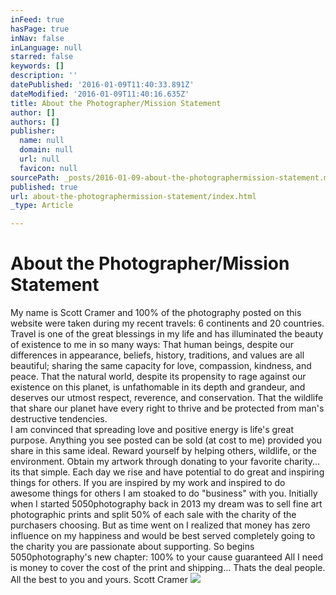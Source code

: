 ```yaml
---
inFeed: true
hasPage: true
inNav: false
inLanguage: null
starred: false
keywords: []
description: ''
datePublished: '2016-01-09T11:40:33.891Z'
dateModified: '2016-01-09T11:40:16.635Z'
title: About the Photographer/Mission Statement
author: []
authors: []
publisher:
  name: null
  domain: null
  url: null
  favicon: null
sourcePath: _posts/2016-01-09-about-the-photographermission-statement.md
published: true
url: about-the-photographermission-statement/index.html
_type: Article

---
```

# About the Photographer/Mission Statement

My name is Scott Cramer and 100% of the photography posted on this website were taken during my recent travels: 6 continents and 20 countries. Travel is one of the great blessings in my life and has illuminated the beauty of existence to me in so many ways: That human beings, despite our differences in appearance, beliefs, history, traditions, and values are all beautiful; sharing the same capacity for love, compassion, kindness, and peace. That the natural world, despite its propensity to rage against our existence on this planet, is unfathomable in its depth and grandeur, and deserves our utmost respect, reverence, and conservation. That the wildlife that share our planet have every right to thrive and be protected from man's destructive tendencies.  
I am convinced that spreading love and positive energy is life's great purpose. Anything you see posted can be sold (at cost to me) provided you share in this same ideal. Reward yourself by helping others, wildlife, or the environment. Obtain my artwork through donating to your favorite charity... its that simple. Each day we rise and have potential to do great and inspiring things for others. If you are inspired by my work and inspired to do awesome things for others I am stoaked to do "business" with you. 
 Initially when I started 5050photography back in 2013 my dream was to sell fine art photographic prints and split 50% of each sale with the charity of the purchasers choosing. But as time went on I realized that money has zero influence on my happiness and would be best served completely going to the charity you are passionate about supporting. So begins 5050photography's new chapter: 100% to your cause guaranteed All I need is money to cover the cost of the print and shipping... Thats the deal people. All the best to you and yours.
Scott Cramer
![](https://the-grid-user-content.s3-us-west-2.amazonaws.com/e1c4baa2-712f-44e5-98dc-17c90d0090e6.jpg)